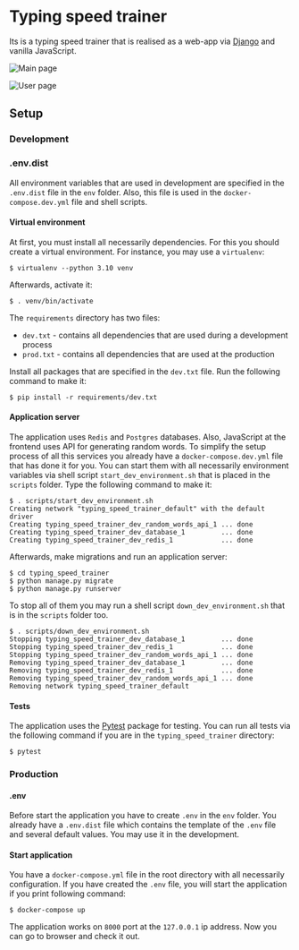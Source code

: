 # Typing speed trainer

Its is a typing speed trainer that is realised as a web-app via [Django](https://www.djangoproject.com/) and vanilla JavaScript.

![Main page](https://i.postimg.cc/XqMwcMTh/Screenshot-from-2022-11-09-09-19-22.png "Main page")

![User page](https://i.postimg.cc/gJ3wpxTS/Screenshot-from-2022-11-09-09-19-12.png "User page")

## Setup

### Development

### .env.dist

All environment variables that are used in development are specified in the `.env.dist` file in the `env` folder. Also, this file is used in the `docker-compose.dev.yml` file and shell scripts. 

#### Virtual environment

At first, you must install all necessarily dependencies. For this you should create a virtual environment. For instance, you may use a `virtualenv`:
```
$ virtualenv --python 3.10 venv
```
Afterwards, activate it:
```
$ . venv/bin/activate
```
The `requirements` directory has two files:
* `dev.txt` - contains all dependencies that are used during a development process
* `prod.txt` - contains all dependencies that are used at the production

Install all packages that are specified in the `dev.txt` file. Run the following command to make it:
```
$ pip install -r requirements/dev.txt
```

#### Application server

The application uses `Redis` and `Postgres` databases. Also, JavaScript at the frontend uses API for generating random words. To simplify the setup process of all this services you already have a `docker-compose.dev.yml` file that has done it for you. You can start them with all necessarily environment variables via shell script `start_dev_environment.sh` that is placed in the `scripts` folder. Type the following command to make it:
```
$ . scripts/start_dev_environment.sh
Creating network "typing_speed_trainer_default" with the default driver
Creating typing_speed_trainer_dev_random_words_api_1 ... done
Creating typing_speed_trainer_dev_database_1         ... done
Creating typing_speed_trainer_dev_redis_1            ... done
```
Afterwards, make migrations and run an application server:
```
$ cd typing_speed_trainer
$ python manage.py migrate
$ python manage.py runserver
```
To stop all of them you may run a shell script `down_dev_environment.sh` that is in the `scripts` folder too.
```
$ . scripts/down_dev_environment.sh
Stopping typing_speed_trainer_dev_database_1         ... done
Stopping typing_speed_trainer_dev_redis_1            ... done
Stopping typing_speed_trainer_dev_random_words_api_1 ... done
Removing typing_speed_trainer_dev_database_1         ... done
Removing typing_speed_trainer_dev_redis_1            ... done
Removing typing_speed_trainer_dev_random_words_api_1 ... done
Removing network typing_speed_trainer_default
```

#### Tests

The application uses the [Pytest](https://docs.pytest.org/en/7.2.x/) package for testing. You can run all tests via the following command if you are in the `typing_speed_trainer` directory:
```
$ pytest
```

### Production

#### .env

Before start the application you have to create `.env` in the `env` folder. You already have a `.env.dist` file which contains the template of the `.env` file and several default values. You may use it in the development.

#### Start application

You have a `docker-compose.yml` file in the root directory with all necessarily configuration. If you have created the `.env` file, you will start the application if you print following command:
```
$ docker-compose up
```
The application works on `8000` port at the `127.0.0.1` ip address. Now you can go to browser and check it out.


